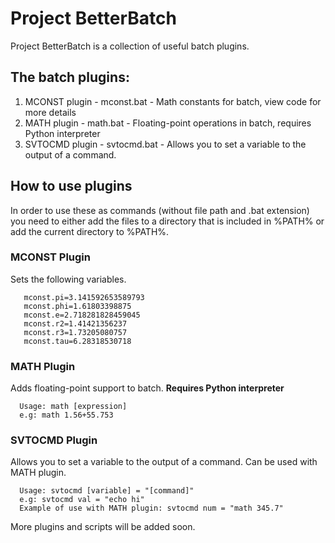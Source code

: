 # Project BetterBatch

Project BetterBatch is a collection of useful batch plugins.

## The batch plugins:

1. MCONST plugin - mconst.bat - Math constants for batch, view code for more details
2. MATH plugin - math.bat - Floating-point operations in batch, requires Python interpreter
3. SVTOCMD plugin - svtocmd.bat - Allows you to set a variable to the output of a command.
      
## How to use plugins

In order to use these as commands (without file path and .bat extension) you need to either add the files to a directory that is included in %PATH% or add the current directory to %PATH%.

### MCONST Plugin

Sets the following variables.

       mconst.pi=3.141592653589793
       mconst.phi=1.61803398875
       mconst.e=2.718281828459045
       mconst.r2=1.41421356237
       mconst.r3=1.73205080757
       mconst.tau=6.28318530718

 ### MATH Plugin

 Adds floating-point support to batch. **Requires Python interpreter**

      Usage: math [expression]
      e.g: math 1.56+55.753

### SVTOCMD Plugin

Allows you to set a variable to the output of a command. Can be used with MATH plugin.

      Usage: svtocmd [variable] = "[command]"
      e.g: svtocmd val = "echo hi"
      Example of use with MATH plugin: svtocmd num = "math 345.7"

More plugins and scripts will be added soon.
